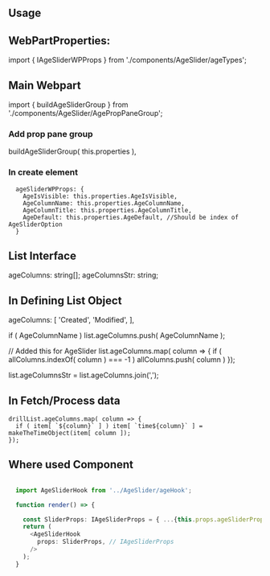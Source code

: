 
## Usage

## WebPartProperties:
import { IAgeSliderWPProps } from './components/AgeSlider/ageTypes';

## Main Webpart
import { buildAgeSliderGroup } from './components/AgeSlider/AgePropPaneGroup';

### Add prop pane group
  buildAgeSliderGroup( this.properties ),

### In create element
      ageSliderWPProps: {
        AgeIsVisible: this.properties.AgeIsVisible,
        AgeColumnName: this.properties.AgeColumnName,
        AgeColumnTitle: this.properties.AgeColumnTitle,
        AgeDefault: this.properties.AgeDefault, //Should be index of AgeSliderOption
      }

## List Interface
  ageColumns: string[];
  ageColumnsStr: string;

## In Defining List Object

  ageColumns: [ 'Created', 'Modified', ],

  if ( AgeColumnName ) list.ageColumns.push( AgeColumnName );


  // Added this for AgeSlider
  list.ageColumns.map( column => {
    if ( allColumns.indexOf( column ) === -1 ) allColumns.push( column )
  });

  list.ageColumnsStr = list.ageColumns.join(',');


## In Fetch/Process data
    drillList.ageColumns.map( column => {
      if ( item[ `${column}` ] ) item[ `time${column}` ] = makeTheTimeObject(item[ column ]);
    });


## Where used Component
```typescript

  import AgeSliderHook from '../AgeSlider/ageHook';

  function render() => {

    const SliderProps: IAgeSliderProps = { ...{this.props.ageSliderProps}, ...{ onChange: ( value: number ) => this._updateAgeSlider( value) }}
    return ( 
      <AgeSliderHook
        props: SliderProps, // IAgeSliderProps
      />
    );
  }


```